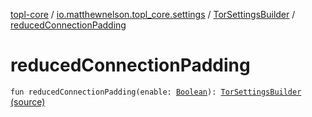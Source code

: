 [topl-core](../../index.md) / [io.matthewnelson.topl_core.settings](../index.md) / [TorSettingsBuilder](index.md) / [reducedConnectionPadding](./reduced-connection-padding.md)

# reducedConnectionPadding

`fun reducedConnectionPadding(enable: `[`Boolean`](https://kotlinlang.org/api/latest/jvm/stdlib/kotlin/-boolean/index.html)`): `[`TorSettingsBuilder`](index.md) [(source)](https://github.com/05nelsonm/TorOnionProxyLibrary-Android/blob/master/topl-core/src/main/java/io/matthewnelson/topl_core/settings/TorSettingsBuilder.kt#L643)